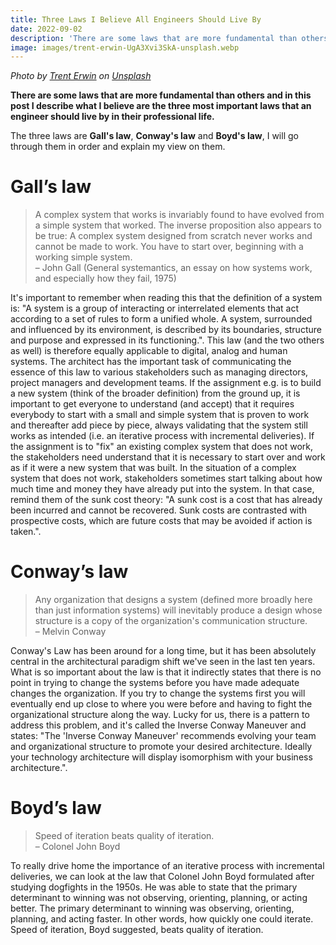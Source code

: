 ```yaml
---
title: Three Laws I Believe All Engineers Should Live By
date: 2022-09-02
description: 'There are some laws that are more fundamental than others and in this post I describe what I believe are the three most important laws that an engineer should live by in their professional life.'
image: images/trent-erwin-UgA3Xvi3SkA-unsplash.webp
---
```

*Photo by [Trent Erwin](https://unsplash.com/@tjerwin) on [Unsplash](https://unsplash.com)*
  
**There are some laws that are more fundamental than others and in this post I describe what I believe are the three most important laws that an engineer should live by in their professional life.**

The three laws are **Gall's law**, **Conway's law** and **Boyd's law**, I will go through them in order and explain my view on them.

# Gall’s law
>A complex system that works is invariably found to have evolved from a simple system that worked. The inverse proposition also appears to be true: A complex system designed from scratch never works and cannot be made to work. You have to start over, beginning with a working simple system.  
> – John Gall (General systemantics, an essay on how systems work, and especially how they fail, 1975)

It's important to remember when reading this that the definition of a system is: "A system is a group of interacting or interrelated elements that act according to a set of rules to form a unified whole. A system, surrounded and influenced by its environment, is described by its boundaries, structure and purpose and expressed in its functioning.". This law (and the two others as well) is therefore equally applicable to digital, analog and human systems. The architect has the important task of communicating the essence of this law to various stakeholders such as managing directors, project managers and development teams. If the assignment e.g. is to build a new system (think of the broader definition) from the ground up, it is important to get everyone to understand (and accept) that it requires everybody to start with a small and simple system that is proven to work and thereafter add piece by piece, always validating that the system still works as intended (i.e. an iterative process with incremental deliveries). If the assignment is to "fix" an existing complex system that does not work, the stakeholders need understand that it is necessary to start over and work as if it were a new system that was built. In the situation of a complex system that does not work, stakeholders sometimes start talking about how much time and money they have already put into the system. In that case, remind them of the sunk cost theory: "A sunk cost is a cost that has already been incurred and cannot be recovered. Sunk costs are contrasted with prospective costs, which are future costs that may be avoided if action is taken.".

# Conway’s law
> Any organization that designs a system (defined more broadly here than just information systems) will inevitably produce a design whose structure is a copy of the organization's communication structure.  
> – Melvin Conway

Conway's Law has been around for a long time, but it has been absolutely central in the architectural paradigm shift we've seen in the last ten years. What is so important about the law is that it indirectly states that there is no point in trying to change the systems before you have made adequate changes the organization. If you try to change the systems first you will eventually end up close to where you were before and having to fight the organizational structure along the way. Lucky for us, there is a pattern to address this problem, and it's called the Inverse Conway Maneuver and states: "The 'Inverse Conway Maneuver' recommends evolving your team and organizational structure to promote your desired architecture. Ideally your technology architecture will display isomorphism with your business architecture.".

# Boyd’s law
>Speed of iteration beats quality of iteration.    
> – Colonel John Boyd

To really drive home the importance of an iterative process with incremental deliveries, we can look at the law that Colonel John Boyd formulated after studying dogfights in the 1950s. He was able to state that the primary determinant to winning was not observing, orienting, planning, or acting better. The primary determinant to winning was observing, orienting, planning, and acting faster. In other words, how quickly one could iterate. Speed of iteration, Boyd suggested, beats quality of iteration.